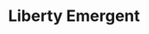 ---
pid: CH888
title: Liberty Emergent
location_transcription: Somewhere near the Liberty Bell but out in open space Independence
  Hall
zipcode: '19104'
outside_phl: 
neighborhood: University City,Belmont,Parkside,Powelton Village
age: '62'
age_range: 60-69
instagram: 
image_file_name: CH_888.jpg
proposal_transcription: |-
  It is a Liberty Bell 2017 - cracked open with the Truths of Liberty and Freedom emerging. I'd make the crack bordered by tracks - like a Literal //Underground Railroad//. Though it's out in the open now, where today people travel to freedom in the U.S. (supposedly). You could carve/etch discernable ethnic faces all along the crack or have figures emerging.

  (Ignore the //sketch// - I can't really draw it - but there's the idea...)
topic: History,Philadelphia,Unity,Freedom,Race Ethnicity
topic_summary: 0, 0, 0, 0, 0
type: Sculpture Statue
keywords_other: liberty bell, freedom, america
credit: CR McCullough
image_labels: 
twitter: 
facebook: 
permalink: "/monuments/ch888/"
layout: item-page
---